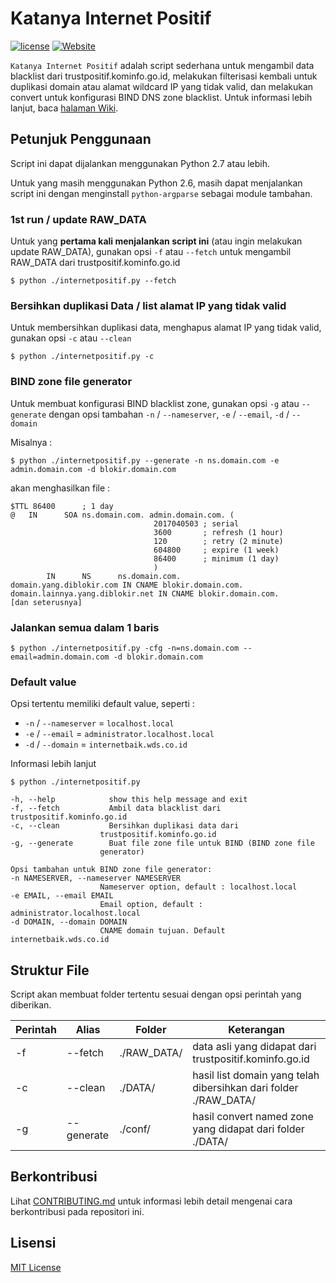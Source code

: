 # Katanya Internet Positif
[![license](https://img.shields.io/github/license/ditatompel/Katanya-Internet-Positif.svg)](LICENSE)
[![Website](https://img.shields.io/website-up-down-green-red/http/trustpositif.kominfo.go.id.svg)](http://trustpositif.kominfo.go.id)

`Katanya Internet Positif` adalah script sederhana untuk mengambil data blacklist dari trustpositif.kominfo.go.id, melakukan filterisasi kembali untuk duplikasi domain atau alamat wildcard IP yang tidak valid, dan melakukan convert untuk konfigurasi BIND DNS zone blacklist. Untuk informasi lebih lanjut, baca [halaman Wiki](https://github.com/ditatompel/Katanya-Internet-Positif/wiki).

## Petunjuk Penggunaan
Script ini dapat dijalankan menggunakan Python 2.7 atau lebih.

Untuk yang masih menggunakan Python 2.6, masih dapat menjalankan script ini
dengan menginstall `python-argparse` sebagai module tambahan.

### 1st run / update RAW_DATA
Untuk yang **pertama kali menjalankan script ini** (atau ingin melakukan update RAW_DATA), gunakan opsi `-f` atau `--fetch` untuk
mengambil RAW_DATA dari trustpositif.kominfo.go.id

    $ python ./internetpositif.py --fetch

### Bersihkan duplikasi Data / list alamat IP yang tidak valid
Untuk membersihkan duplikasi data, menghapus alamat IP yang tidak valid, gunakan opsi `-c` atau `--clean`

    $ python ./internetpositif.py -c

### BIND zone file generator
Untuk membuat konfigurasi BIND blacklist zone, gunakan opsi `-g` atau `--generate` dengan opsi tambahan `-n` / `--nameserver`, `-e` / `--email`, `-d` / `--domain`

Misalnya :

    $ python ./internetpositif.py --generate -n ns.domain.com -e admin.domain.com -d blokir.domain.com
akan menghasilkan file :

    $TTL 86400      ; 1 day
    @   IN      SOA ns.domain.com. admin.domain.com. (
                                    2017040503 ; serial
                                    3600       ; refresh (1 hour)
                                    120        ; retry (2 minute)
                                    604800     ; expire (1 week)
                                    86400      ; minimum (1 day)
                                    )
            IN      NS      ns.domain.com.
    domain.yang.diblokir.com IN CNAME blokir.domain.com.
    domain.lainnya.yang.diblokir.net IN CNAME blokir.domain.com.
    [dan seterusnya]

### Jalankan semua dalam 1 baris
    $ python ./internetpositif.py -cfg -n=ns.domain.com --email=admin.domain.com -d blokir.domain.com

### Default value
Opsi tertentu memiliki default value, seperti :
* `-n` / `--nameserver` = `localhost.local`
* `-e` / `--email` = `administrator.localhost.local`
* `-d` / `--domain` = `internetbaik.wds.co.id`

Informasi lebih lanjut

    $ python ./internetpositif.py

    -h, --help            show this help message and exit
    -f, --fetch           Ambil data blacklist dari trustpositif.kominfo.go.id
    -c, --clean           Bersihkan duplikasi data dari
                        trustpositif.kominfo.go.id
    -g, --generate        Buat file zone file untuk BIND (BIND zone file
                        generator)

    Opsi tambahan untuk BIND zone file generator:
    -n NAMESERVER, --nameserver NAMESERVER
                        Nameserver option, default : localhost.local
    -e EMAIL, --email EMAIL
                        Email option, default : administrator.localhost.local
    -d DOMAIN, --domain DOMAIN
                        CNAME domain tujuan. Default internetbaik.wds.co.id


## Struktur File
Script akan membuat folder tertentu sesuai dengan opsi perintah yang diberikan.

| Perintah | Alias | Folder | Keterangan |
|---|---|---|---|
| -f | --fetch | ./RAW_DATA/ | data asli yang didapat dari trustpositif.kominfo.go.id |
| -c | --clean | ./DATA/ | hasil list domain yang telah dibersihkan dari folder ./RAW_DATA/ |
| -g | --generate | ./conf/ | hasil convert named zone yang didapat dari folder ./DATA/ |

## Berkontribusi
Lihat [CONTRIBUTING.md](CONTRIBUTING.md) untuk informasi lebih detail mengenai
cara berkontribusi pada repositori ini.

## Lisensi
[MIT License](LICENSE)
